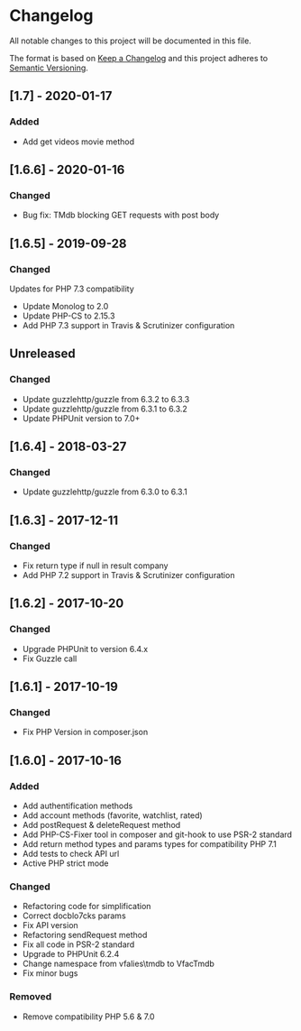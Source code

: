 # Changelog
All notable changes to this project will be documented in this file.

The format is based on [Keep a Changelog](http://keepachangelog.com/en/1.0.0/)
and this project adheres to [Semantic Versioning](http://semver.org/spec/v2.0.0.html).

## [1.7] - 2020-01-17
### Added

- Add get videos movie method

## [1.6.6] - 2020-01-16
### Changed

- Bug fix: TMdb blocking GET requests with post body

## [1.6.5] - 2019-09-28
### Changed

Updates for PHP 7.3 compatibility

- Update Monolog to 2.0
- Update PHP-CS to 2.15.3
- Add PHP 7.3 support in Travis & Scrutinizer configuration

## Unreleased
### Changed
- Update guzzlehttp/guzzle from 6.3.2 to 6.3.3
- Update guzzlehttp/guzzle from 6.3.1 to 6.3.2
- Update PHPUnit version to 7.0+

## [1.6.4] - 2018-03-27
### Changed
- Update guzzlehttp/guzzle from 6.3.0 to 6.3.1

## [1.6.3] - 2017-12-11
### Changed
- Fix return type if null in result company
- Add PHP 7.2 support in Travis & Scrutinizer configuration

## [1.6.2] - 2017-10-20
### Changed
- Upgrade PHPUnit to version 6.4.x
- Fix Guzzle call

## [1.6.1] - 2017-10-19
### Changed
- Fix PHP Version in composer.json

## [1.6.0] - 2017-10-16
### Added
- Add authentification methods
- Add account methods (favorite, watchlist, rated)
- Add postRequest & deleteRequest method
- Add PHP-CS-Fixer tool in composer and git-hook to use PSR-2 standard
- Add return method types and params types for compatibility PHP 7.1
- Add tests to check API url
- Active PHP strict mode

### Changed
- Refactoring code for simplification
- Correct docblo7cks params
- Fix API version
- Refactoring sendRequest method
- Fix all code in PSR-2 standard
- Upgrade to PHPUnit 6.2.4
- Change namespace from vfalies\tmdb to VfacTmdb
- Fix minor bugs

### Removed
- Remove compatibility PHP 5.6 & 7.0

